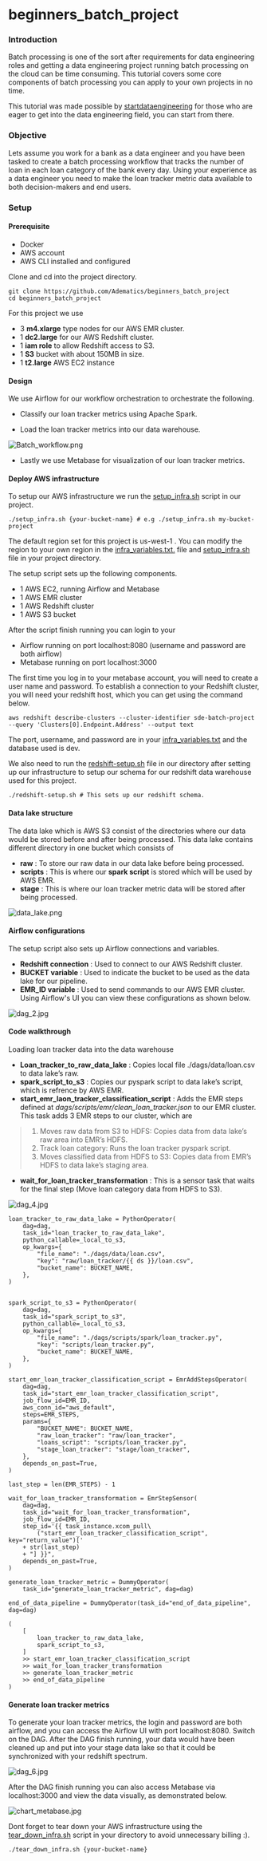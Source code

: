 # beginners_batch_project

### Introduction
Batch processing is one of the sort after requirements for data engineering roles and getting a data engineering project running batch processing on the cloud can be time consuming. This tutorial covers some core components of batch processing you can apply to your own projects in no time. 

This tutorial was made possible by [startdataengineering](https://www.startdataengineering.com/post/data-engineering-project-for-beginners-batch-edition/#3-design) for those who are eager to get into the data engineering field, you can start from there.

### Objective
Lets assume you work for a bank as a data engineer and you have been tasked to create a batch processing workflow that tracks the number of loan in each loan category of the bank every day. Using your experience as a data engineer you need to make the loan tracker metric data available to both decision-makers and end users.

### Setup

#### Prerequisite
- Docker 
- AWS account
- AWS CLI installed and configured

Clone and cd into the project directory.

```
git clone https://github.com/Adematics/beginners_batch_project
cd beginners_batch_project
```

For this project we use
- 3 **m4.xlarge** type nodes for our AWS EMR cluster.
- 1 **dc2.large** for our AWS Redshift cluster.
- 1 **iam role** to allow Redshift access to S3.
- 1 **S3** bucket with about 150MB in size.
- 1 **t2.large** AWS EC2 instance

#### Design
We use Airflow for our workflow orchestration to orchestrate the following.

- Classify our loan tracker metrics using Apache Spark.

- Load the loan tracker metrics into our data warehouse.


![Batch_workflow.png](./project_assets/Batch_workflow.png)


- Lastly we use Metabase for visualization of our loan tracker metrics.



#### Deploy AWS infrastructure
To setup our AWS infrastructure we run the [setup_infra.sh](https://github.com/Adematics/beginners_batch_project/blob/main/setup_infra.sh)  script in our project.

```
./setup_infra.sh {your-bucket-name} # e.g ./setup_infra.sh my-bucket-project
```

The default region set for this project is us-west-1 . You can modify the region to your own region in the [infra_variables.txt.](https://github.com/Adematics/beginners_batch_project/blob/main/infra_variables.txt) file and [setup_infra.sh](https://github.com/Adematics/beginners_batch_project/blob/main/setup_infra.sh) file in your project directory.

The setup script sets up the following components.
- 1 AWS EC2, running Airflow and Metabase
- 1 AWS EMR cluster
- 1 AWS Redshift cluster
- 1 AWS S3 bucket

After the script finish running you can login to your
- Airflow running on port localhost:8080 (username and password are both airflow)
- Metabase running on port localhost:3000

The first time you log in to your metabase account, you will need to create a user name and password. To  establish a connection to your Redshift cluster, you will need your redshift host, which you can get using the command below.
```
aws redshift describe-clusters --cluster-identifier sde-batch-project --query 'Clusters[0].Endpoint.Address' --output text
```
The port, username, and password are in your [infra_variables.txt](https://github.com/Adematics/beginners_batch_project/blob/main/infra_variables.txt) and the database used is dev.

We also need to run the [redshift-setup.sh](https://github.com/Adematics/beginners_batch_project/blob/main/redshift-setup.sh) file in our directory after setting up our infrastructure to setup our schema for our redshift data warehouse used for this project.


```
./redshift-setup.sh # This sets up our redshift schema.
``` 


#### Data lake structure
The data lake which is AWS S3 consist of the directories where our data would be stored before and after being processed. This data lake contains different directory in one bucket which consists of
- **raw** : To store our raw data in our data lake before being processed.
- **scripts** : This is where our **spark script** is stored which will be used by AWS EMR.
- **stage** : This is where our loan tracker metric data will be stored after being processed.

![data_lake.png](./project_assets/data_lake.png)

#### Airflow configurations
The setup script also sets up Airflow connections and variables.
- **Redshift connection** : Used to connect to our AWS Redshift cluster.
- **BUCKET variable** : Used to indicate the bucket to be used as the data lake for our pipeline.
- **EMR_ID variable** : Used to send commands to our AWS EMR cluster.
Using Airflow's UI you can view these configurations as shown below.

![dag_2.jpg](./project_assets/dag_2.jpg)

#### Code walkthrough
Loading loan tracker data into the data warehouse 
- **Loan_tracker_to_raw_data_lake** : Copies local file ./dags/data/loan.csv to data lake’s raw.
- **spark_script_to_s3** : Copies our pyspark script to data lake’s script, which is refrence by AWS EMR.
- **start_emr_laon_tracker_classification_script** : Adds the EMR steps defined at *dags/scripts/emr/clean_loan_tracker.json* to our EMR cluster. This task adds 3 EMR steps to our cluster, which are 

       
> 1. Moves raw data from S3 to HDFS: Copies data from data lake’s raw area into EMR’s HDFS.
> 2. Track loan category: Runs the loan tracker pyspark script.
> 3. Moves classified data from HDFS to S3: Copies data from EMR’s HDFS to data lake’s staging area.

- **wait_for_loan_tracker_transformation** : This is a sensor task that waits for the final step (Move loan category data from HDFS to S3).


![dag_4.jpg](./project_assets/dag_4.jpg)


```
loan_tracker_to_raw_data_lake = PythonOperator(
    dag=dag,
    task_id="loan_tracker_to_raw_data_lake",
    python_callable=_local_to_s3,
    op_kwargs={
        "file_name": "./dags/data/loan.csv",
        "key": "raw/loan_tracker/{{ ds }}/loan.csv",
        "bucket_name": BUCKET_NAME,
    },
)


spark_script_to_s3 = PythonOperator(
    dag=dag,
    task_id="spark_script_to_s3",
    python_callable=_local_to_s3,
    op_kwargs={
        "file_name": "./dags/scripts/spark/loan_tracker.py",
        "key": "scripts/loan_tracker.py",
        "bucket_name": BUCKET_NAME,
    },
)

start_emr_loan_tracker_classification_script = EmrAddStepsOperator(
    dag=dag,
    task_id="start_emr_loan_tracker_classification_script",
    job_flow_id=EMR_ID,
    aws_conn_id="aws_default",
    steps=EMR_STEPS,
    params={
        "BUCKET_NAME": BUCKET_NAME,
        "raw_loan_tracker": "raw/loan_tracker",
        "loans_script": "scripts/loan_tracker.py",
        "stage_loan_tracker": "stage/loan_tracker",
    },
    depends_on_past=True,
)

last_step = len(EMR_STEPS) - 1

wait_for_loan_tracker_transformation = EmrStepSensor(
    dag=dag,
    task_id="wait_for_loan_tracker_transformation",
    job_flow_id=EMR_ID,
    step_id='{{ task_instance.xcom_pull\
        ("start_emr_loan_tracker_classification_script", key="return_value")['
    + str(last_step)
    + "] }}",
    depends_on_past=True,
)

generate_loan_tracker_metric = DummyOperator(
    task_id="generate_loan_tracker_metric", dag=dag)

end_of_data_pipeline = DummyOperator(task_id="end_of_data_pipeline", dag=dag)

(
    [
        loan_tracker_to_raw_data_lake,
        spark_script_to_s3,
    ]
    >> start_emr_loan_tracker_classification_script
    >> wait_for_loan_tracker_transformation
    >> generate_loan_tracker_metric
    >> end_of_data_pipeline
)
``` 

#### Generate loan tracker metrics
To generate your loan tracker metrics, the login and password are both airflow, and you can access the Airflow UI with port localhost:8080.
Switch on the DAG.
After the DAG finish running, your data would have been cleaned up and put into your stage data lake so that it could be synchronized with your redshift spectrum.


![dag_6.jpg](./project_assets/dag_6.jpg)

After the DAG finish running you can also access Metabase via localhost:3000 and view the data visually, as demonstrated below. 


![chart_metabase.jpg](./project_assets/chart_metabase.jpg)

Dont forget to tear down your AWS infrastructure using the [tear_down_infra.sh](https://github.com/Adematics/beginners_batch_project/blob/main/tear_down_infra.sh) script in your directory to avoid unnecessary billing :).


```
./tear_down_infra.sh {your-bucket-name}
``` 

